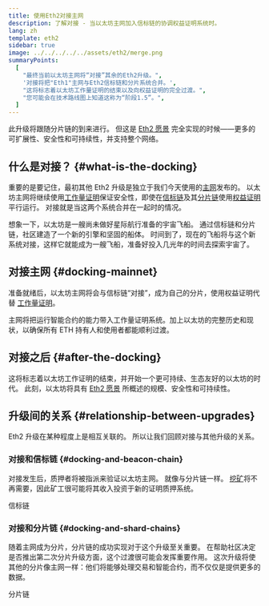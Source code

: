 ```yaml
---
title: 使用Eth2对接主网
description: 了解对接 - 当以太坊主网加入信标链的协调权益证明系统时。
lang: zh
template: eth2
sidebar: true
image: ../../../../../assets/eth2/merge.png
summaryPoints:
  [
    "最终当前以太坊主网将“对接”其余的Eth2升级。",
    '对接将把"Eth1"主网与Eth2信标链和分片系统合并。',
    "这将标志着以太坊工作量证明的结束以及向权益证明的完全过渡。",
    "您可能会在技术路线图上知道这称为“阶段1.5”。",
  ]
---
```


<UpgradeStatus date="~Q1/Q2 2022">
    此升级将跟随分片链的到来进行。 但这是 <a href="/eth2/vision/">Eth2 愿景</a> 完全实现的时候——更多的可扩展性、安全性和可持续性，并支持整个网络。
</UpgradeStatus>

## 什么是对接？ {#what-is-the-docking}

重要的是要记住，最初其他 Eth2 升级是独立于我们今天使用的[主网](/glossary/#mainnet)发布的。 以太坊主网将继续使用[工作量证明](/developers/docs/consensus-mechanisms/pow/)保证安全性，即使在[信标链](/eth2/beacon-chain/)及其[分片链](/eth2/shard-chains/)使用[权益证明](/developers/docs/consensus-mechanisms/pos/)平行运行。 对接就是当这两个系统合并在一起时的情况。

想象一下，以太坊是一艘尚未做好星际航行准备的宇宙飞船。 通过信标链和分片链，社区建造了一个新的引擎和坚固的船体。 时间到了，现在的飞船将与这个新系统对接，这样它就能成为一艘飞船，准备好投入几光年的时间去探索宇宙了。

## 对接主网 {#docking-mainnet}

准备就绪后，以太坊主网将会与信标链“对接”，成为自己的分片，使用权益证明代替 [工作量证明](/developers/docs/consensus-mechanisms/pow/)。

主网将把运行智能合约的能力带入工作量证明系统。加上以太坊的完整历史和现状，以确保所有 ETH 持有人和使用者都能顺利过渡。

<!-- ### Improving mainnet

Before mainnet docks with the new eth2 system, it’s probably worthwhile sorting some of the issues that are in flight – often referred to as Ethereum1.x.

These include Improvements for

- **End users**: like [EIP-1559](https://eips.ethereum.org/EIPS/eip-1559) which changes the way users bid for blockspace. In other words, making transaction fees more efficient for end users.
- **Client runners**: making running clients more sustainable by capping disk space requirements.
- **Developers**: upgrading the EVM to be more flexible.

Plus many more.

[More on Ethereum1.x](/learn/#eth-1x)

These improvements all have a place in Eth2 so it’s likely that their progress may affect the timing of the docking. -->

## 对接之后 {#after-the-docking}

这将标志着以太坊工作证明的结束，并开始一个更可持续、生态友好的以太坊的时代。 此刻，以太坊将具有 [Eth2 愿景](/eth2/vision/) 所概述的规模、安全性和可持续性。

## 升级间的关系 {#relationship-between-upgrades}

Eth2 升级在某种程度上是相互关联的。 所以让我们回顾对接与其他升级的关系。

### 对接和信标链 {#docking-and-beacon-chain}

对接发生后，质押者将被指派来验证以太坊主网。 就像与分片链一样。 [挖矿](/developers/docs/consensus-mechanisms/pow/mining/)将不再需要，因此矿工很可能将其收入投资于新的证明质押系统。

<ButtonLink to="/eth2/beacon-chain/">信标链</ButtonLink>

### 对接和分片链 {#docking-and-shard-chains}

随着主网成为分片，分片链的成功实现对于这个升级至关重要。 在帮助社区决定是否推出第二次分片升级方面，这个过渡很可能会发挥重要作用。 这次升级将使其他的分片像主网一样：他们将能够处理交易和智能合约，而不仅仅是提供更多的数据。

<ButtonLink to="/eth2/shard-chains/">分片链</ButtonLink>
